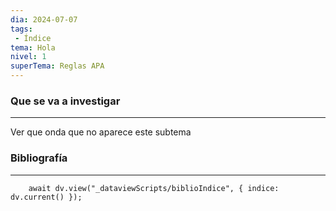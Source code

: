 ```yaml
---
dia: 2024-07-07
tags: 
 - Índice
tema: Hola
nivel: 1
superTema: Reglas APA
---
```

### Que se va a investigar
---
Ver que onda que no aparece este subtema







### Bibliografía
---
```dataviewjs
	await dv.view("_dataviewScripts/biblioIndice", { indice: dv.current() });
```